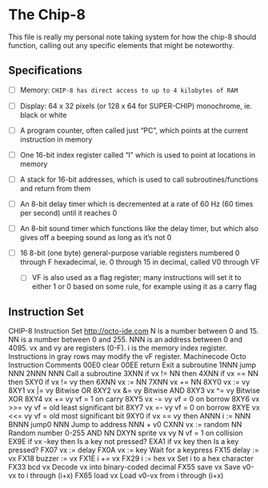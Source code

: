 The Chip-8
============================

This file is really my personal note taking system for how the chip-8
should function, calling out any specific elements that might be
noteworthy.

Specifications
----------------------------

- [ ] Memory: `CHIP-8 has direct access to up to 4 kilobytes of RAM`

- [ ] Display: 64 x 32 pixels (or 128 x 64 for SUPER-CHIP) monochrome, ie. black or white
- [ ] A program counter, often called just “PC”, which points at the current instruction in memory
- [ ] One 16-bit index register called “I” which is used to point at locations in memory
- [ ] A stack for 16-bit addresses, which is used to call subroutines/functions and return from them
- [ ] An 8-bit delay timer which is decremented at a rate of 60 Hz (60 times per second) until it reaches 0
- [ ] An 8-bit sound timer which functions like the delay timer, but which also gives off a beeping sound as long as it’s not 0
- [ ] 16 8-bit (one byte) general-purpose variable registers numbered 0 through F hexadecimal, ie. 0 through 15 in decimal, called V0 through VF
  - [ ] VF is also used as a flag register; many instructions will set it to either 1 or 0 based on some rule, for example using it as a carry flag

Instruction Set
---------------------------------

CHIP-8 Instruction Set
<http://octo-ide.com>
N is a number between 0 and 15.
NN is a number between 0 and 255.
NNN is an address between 0 and 4095.
vx and vy are registers (0-F).
i is the memory index register.
Instructions in gray rows may modify the vF register.
Machinecode Octo Instruction Comments
00E0 clear
00EE return Exit a subroutine
1NNN jump NNN
2NNN NNN Call a subroutine
3XNN if vx != NN then
4XNN if vx == NN then
5XY0 if vx != vy then
6XNN vx := NN
7XNN vx += NN
8XY0 vx := vy
8XY1 vx |= vy Bitwise OR
8XY2 vx &= vy Bitwise AND
8XY3 vx ^= vy Bitwise XOR
8XY4 vx += vy vf = 1 on carry
8XY5 vx -= vy vf = 0 on borrow
8XY6 vx >>= vy vf = old least significant bit
8XY7 vx =- vy vf = 0 on borrow
8XYE vx <<= vy vf = old most significant bit
9XY0 if vx == vy then
ANNN i := NNN
BNNN jump0 NNN Jump to address NNN + v0
CXNN vx := random NN Random number 0-255 AND NN
DXYN sprite vx vy N vf = 1 on collision
EX9E if vx -key then Is a key not pressed?
EXA1 if vx key then Is a key pressed?
FX07 vx := delay
FX0A vx := key Wait for a keypress
FX15 delay := vx
FX18 buzzer := vx
FX1E i += vx
FX29 i := hex vx Set i to a hex character
FX33 bcd vx Decode vx into binary-coded decimal
FX55 save vx Save v0-vx to i through (i+x)
FX65 load vx Load v0-vx from i through (i+x)
